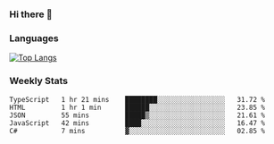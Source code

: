 ### Hi there 👋

<!--
**FelixNiedermann/FelixNiedermann** is a ✨ _special_ ✨ repository because its `README.md` (this file) appears on your GitHub profile.

Here are some ideas to get you started:

- 🔭 I’m currently working on ...
- 🌱 I’m currently learning ...
- 👯 I’m looking to collaborate on ...
- 🤔 I’m looking for help with ...
- 💬 Ask me about ...
- 📫 How to reach me: ...
- 😄 Pronouns: ...
- ⚡ Fun fact: ...
-->

### Languages

[![Top Langs](https://github-readme-stats.vercel.app/api/top-langs/?username=FelixNiedermann&layout=compact&langs_count=10&theme=dracula)](https://github.com/FelixNiedermann)

### Weekly Stats
<!--START_SECTION:waka-->
```text
TypeScript   1 hr 21 mins    ████████░░░░░░░░░░░░░░░░░   31.72 % 
HTML         1 hr 1 min      ██████░░░░░░░░░░░░░░░░░░░   23.85 % 
JSON         55 mins         █████▒░░░░░░░░░░░░░░░░░░░   21.61 % 
JavaScript   42 mins         ████░░░░░░░░░░░░░░░░░░░░░   16.47 % 
C#           7 mins          ▓░░░░░░░░░░░░░░░░░░░░░░░░   02.85 % 
```
<!--END_SECTION:waka-->
